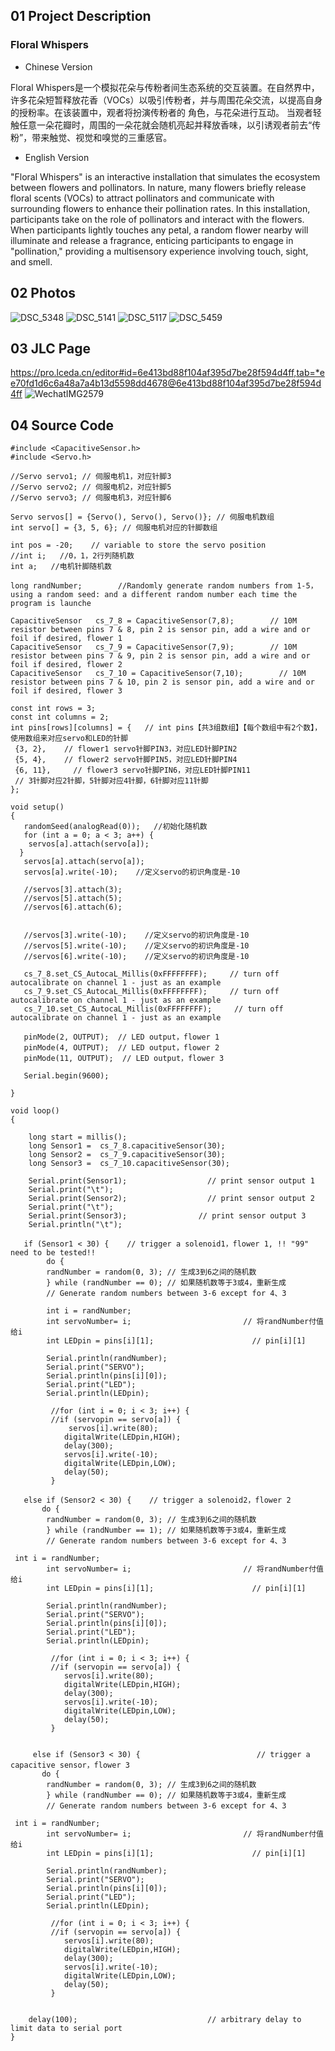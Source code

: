 ## 01 Project Description
### Floral Whispers
- Chinese Version
  
Floral Whispers是一个模拟花朵与传粉者间生态系统的交互装置。在自然界中，许多花朵短暂释放花香（VOCs）以吸引传粉者，并与周围花朵交流，以提高自身的授粉率。在该装置中，观者将扮演传粉者的   角色，与花朵进行互动。 当观者轻触任意一朵花瓣时，周围的一朵花就会随机亮起并释放香味，以引诱观者前去“传粉”，带来触觉、视觉和嗅觉的三重感官。

- English Version

"Floral Whispers" is an interactive installation that simulates the ecosystem between flowers and pollinators. In nature, many flowers briefly release    floral scents (VOCs) to attract pollinators and communicate with surrounding flowers to enhance their pollination rates. In this installation,         participants take on the role of pollinators and interact with the flowers. When participants lightly touches any petal, a random flower nearby will illuminate and release a fragrance, enticing participants to engage in "pollination," providing a multisensory experience involving touch, sight, and smell.

## 02 Photos
![DSC_5348](https://github.com/HHY1111/PCB-class-2023/assets/144415019/2195ed28-a411-4b39-bf9e-b183aa1e6ebd)
![DSC_5141](https://github.com/HHY1111/PCB-class-2023/assets/144415019/d05139fd-b6e6-47cf-bf01-5fdc138ef6e0)
![DSC_5117](https://github.com/HHY1111/PCB-class-2023/assets/144415019/88aa7a18-446f-4165-85a1-dd0016b3f7a5)
![DSC_5459](https://github.com/HHY1111/PCB-class-2023/assets/144415019/87b9d9a7-e724-4669-8a00-159458a18e61)



## 03 JLC Page 
https://pro.lceda.cn/editor#id=6e413bd88f104af395d7be28f594d4ff,tab=*ee70fd1d6c6a48a7a4b13d5598dd4678@6e413bd88f104af395d7be28f594d4ff
![WechatIMG2579](https://github.com/HHY1111/PCB-class-2023/assets/144415019/d63ed615-0bb1-44f0-bfe9-f7013f71d64c)


## 04 Source Code
```
#include <CapacitiveSensor.h>
#include <Servo.h>

//Servo servo1; // 伺服电机1，对应针脚3
//Servo servo2; // 伺服电机2，对应针脚5
//Servo servo3; // 伺服电机3，对应针脚6

Servo servos[] = {Servo(), Servo(), Servo()}; // 伺服电机数组
int servo[] = {3, 5, 6}; // 伺服电机对应的针脚数组

int pos = -20;    // variable to store the servo position
//int i;   //0，1，2行列随机数
int a;   //电机针脚随机数

long randNumber;        //Randomly generate random numbers from 1-5，using a random seed: and a different random number each time the program is launche

CapacitiveSensor   cs_7_8 = CapacitiveSensor(7,8);        // 10M resistor between pins 7 & 8, pin 2 is sensor pin, add a wire and or foil if desired, flower 1
CapacitiveSensor   cs_7_9 = CapacitiveSensor(7,9);        // 10M resistor between pins 7 & 9, pin 2 is sensor pin, add a wire and or foil if desired, flower 2
CapacitiveSensor   cs_7_10 = CapacitiveSensor(7,10);        // 10M resistor between pins 7 & 10, pin 2 is sensor pin, add a wire and or foil if desired, flower 3

const int rows = 3;
const int columns = 2;
int pins[rows][columns] = {   // int pins【共3组数组】【每个数组中有2个数】，使用数组来对应servo和LED的针脚
 {3, 2},    // flower1 servo针脚PIN3，对应LED针脚PIN2
 {5, 4},    // flower2 servo针脚PIN5，对应LED针脚PIN4
 {6, 11},     // flower3 servo针脚PIN6，对应LED针脚PIN11
 // 3针脚对应2针脚，5针脚对应4针脚，6针脚对应11针脚
};

void setup()                    
{
   randomSeed(analogRead(0));   //初始化随机数
   for (int a = 0; a < 3; a++) {
    servos[a].attach(servo[a]);
  }
   servos[a].attach(servo[a]);
   servos[a].write(-10);    //定义servo的初识角度是-10

   //servos[3].attach(3);
   //servos[5].attach(5);
   //servos[6].attach(6);
    

   //servos[3].write(-10);    //定义servo的初识角度是-10
   //servos[5].write(-10);    //定义servo的初识角度是-10
   //servos[6].write(-10);    //定义servo的初识角度是-10

   cs_7_8.set_CS_AutocaL_Millis(0xFFFFFFFF);     // turn off autocalibrate on channel 1 - just as an example
   cs_7_9.set_CS_AutocaL_Millis(0xFFFFFFFF);     // turn off autocalibrate on channel 1 - just as an example
   cs_7_10.set_CS_AutocaL_Millis(0xFFFFFFFF);     // turn off autocalibrate on channel 1 - just as an example

   pinMode(2, OUTPUT);  // LED output，flower 1
   pinMode(4, OUTPUT);  // LED output，flower 2
   pinMode(11, OUTPUT);  // LED output，flower 3

   Serial.begin(9600);

}

void loop()                    
{

    long start = millis();
    long Sensor1 =  cs_7_8.capacitiveSensor(30);
    long Sensor2 =  cs_7_9.capacitiveSensor(30);
    long Sensor3 =  cs_7_10.capacitiveSensor(30);

    Serial.print(Sensor1);                  // print sensor output 1
    Serial.print("\t");
    Serial.print(Sensor2);                  // print sensor output 2
    Serial.print("\t");
    Serial.print(Sensor3);                // print sensor output 3
    Serial.println("\t");

   if (Sensor1 < 30) {    // trigger a solenoid1，flower 1, !! "99" need to be tested!!
        do {
        randNumber = random(0, 3); // 生成3到6之间的随机数
        } while (randNumber == 0); // 如果随机数等于3或4，重新生成
        // Generate random numbers between 3-6 except for 4、3

        int i = randNumber;  
        int servoNumber= i;                         // 将randNumber付值给i
        int LEDpin = pins[i][1];                      // pin[i][1]
        
        Serial.println(randNumber);
        Serial.print("SERVO");
        Serial.println(pins[i][0]);
        Serial.print("LED");
        Serial.println(LEDpin);

         //for (int i = 0; i < 3; i++) {
         //if (servopin == servo[a]) {
             servos[i].write(80);
            digitalWrite(LEDpin,HIGH);
            delay(300);                             
            servos[i].write(-10);
            digitalWrite(LEDpin,LOW);    
            delay(50);  
         }

   else if (Sensor2 < 30) {    // trigger a solenoid2，flower 2
       do {
        randNumber = random(0, 3); // 生成3到6之间的随机数
        } while (randNumber == 1); // 如果随机数等于3或4，重新生成
        // Generate random numbers between 3-6 except for 4、3

 int i = randNumber;  
        int servoNumber= i;                         // 将randNumber付值给i
        int LEDpin = pins[i][1];                      // pin[i][1]
        
        Serial.println(randNumber);
        Serial.print("SERVO");
        Serial.println(pins[i][0]);
        Serial.print("LED");
        Serial.println(LEDpin);

         //for (int i = 0; i < 3; i++) {
         //if (servopin == servo[a]) {
            servos[i].write(80);
            digitalWrite(LEDpin,HIGH);
            delay(300);                             
            servos[i].write(-10);
            digitalWrite(LEDpin,LOW);    
            delay(50);  
         }
    
    
     else if (Sensor3 < 30) {                          // trigger a capacitive sensor，flower 3
       do {
        randNumber = random(0, 3); // 生成3到6之间的随机数
        } while (randNumber == 0); // 如果随机数等于3或4，重新生成
        // Generate random numbers between 3-6 except for 4、3

 int i = randNumber;  
        int servoNumber= i;                         // 将randNumber付值给i
        int LEDpin = pins[i][1];                      // pin[i][1]
        
        Serial.println(randNumber);
        Serial.print("SERVO");
        Serial.println(pins[i][0]);
        Serial.print("LED");
        Serial.println(LEDpin);

         //for (int i = 0; i < 3; i++) {
         //if (servopin == servo[a]) {
            servos[i].write(80);
            digitalWrite(LEDpin,HIGH);
            delay(300);                             
            servos[i].write(-10);
            digitalWrite(LEDpin,LOW);    
            delay(50);  
         }
    
    
    delay(100);                             // arbitrary delay to limit data to serial port 
}
```
